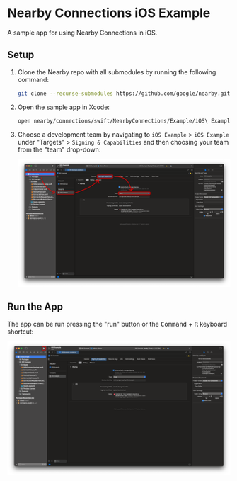 # Nearby Connections iOS Example

A sample app for using Nearby Connections in iOS.

## Setup
1. Clone the Nearby repo with all submodules by running the following command:

   ```bash
   git clone --recurse-submodules https://github.com/google/nearby.git
   ```

2. Open the sample app in Xcode:

   ```bash
   open nearby/connections/swift/NearbyConnections/Example/iOS\ Example.xcodeproj
   ```

3. Choose a development team by navigating to `iOS Example` > `iOS Example` under "Targets" > `Signing & Capabilities` and then choosing your team from the "team" drop-down:

   ![development team](../Resources/development-team.png)


## Run the App

The app can be run pressing the "run" button or the <kbd>Command</kbd> + <kbd>R</kbd> keyboard shortcut:

![run](../Resources/run.png)
